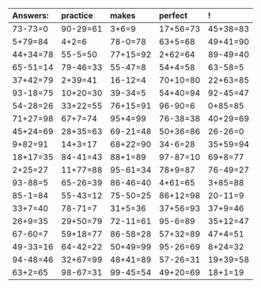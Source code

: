 | Answers: | practice | makes | perfect | ! |
| :--- | :--- | :--- | :--- | :--- |
| 73-73=0 | 90-29=61 | 3+6=9 | 17+56=73 | 45+38=83 | 
| 5+79=84 | 4+2=6 | 78-0=78 | 63+5=68 | 49+41=90 | 
| 44+34=78 | 55-5=50 | 77+15=92 | 2+62=64 | 89-49=40 | 
| 65-51=14 | 79-46=33 | 55-47=8 | 54+4=58 | 63-58=5 | 
| 37+42=79 | 2+39=41 | 16-12=4 | 70+10=80 | 22+63=85 | 
| 93-18=75 | 10+20=30 | 39-34=5 | 54+40=94 | 92-45=47 | 
| 54-28=26 | 33+22=55 | 76+15=91 | 96-90=6 | 0+85=85 | 
| 71+27=98 | 67+7=74 | 95+4=99 | 76-38=38 | 40+29=69 | 
| 45+24=69 | 28+35=63 | 69-21=48 | 50+36=86 | 26-26=0 | 
| 9+82=91 | 14+3=17 | 68+22=90 | 34-6=28 | 35+59=94 | 
| 18+17=35 | 84-41=43 | 88+1=89 | 97-87=10 | 69+8=77 | 
| 2+25=27 | 11+77=88 | 95-61=34 | 78+9=87 | 76-49=27 | 
| 93-88=5 | 65-26=39 | 86-46=40 | 4+61=65 | 3+85=88 | 
| 85-1=84 | 55-43=12 | 75-50=25 | 86+12=98 | 20-11=9 | 
| 33+7=40 | 78-71=7 | 31+5=36 | 37+56=93 | 37+9=46 | 
| 26+9=35 | 29+50=79 | 72-11=61 | 95-6=89 | 35+12=47 | 
| 67-60=7 | 59+18=77 | 86-58=28 | 57+32=89 | 47+4=51 | 
| 49-33=16 | 64-42=22 | 50+49=99 | 95-26=69 | 8+24=32 | 
| 94-48=46 | 32+67=99 | 48+41=89 | 57-26=31 | 19+39=58 | 
| 63+2=65 | 98-67=31 | 99-45=54 | 49+20=69 | 18+1=19 | 
